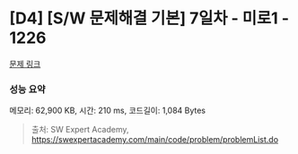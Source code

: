 # [D4] [S/W 문제해결 기본] 7일차 - 미로1 - 1226 

[문제 링크](https://swexpertacademy.com/main/code/problem/problemDetail.do?contestProbId=AV14vXUqAGMCFAYD) 

### 성능 요약

메모리: 62,900 KB, 시간: 210 ms, 코드길이: 1,084 Bytes



> 출처: SW Expert Academy, https://swexpertacademy.com/main/code/problem/problemList.do